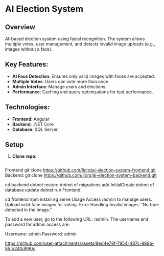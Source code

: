 # AI Election System

## Overview
AI-based election system using facial recognition. The system allows multiple votes, user management, and detects invalid image uploads (e.g., images without a face).

## Key Features:
- **AI Face Detection**: Ensures only valid images with faces are accepted.
- **Multiple Votes**: Users can vote more than once.
- **Admin Interface**: Manage users and elections.
- **Performance**: Caching and query optimizations for fast performance.

## Technologies:
- **Frontend**: Angular
- **Backend**: .NET Core
- **Database**: SQL Server

## Setup

1. **Clone repo**:
   ```bash
Frontend
   git clone https://github.com/liorq/ai-election-system-frontend.git
Backend:
    git clone https://github.com/liorq/ai-election-system-backend.git

cd backend
dotnet restore
dotnet ef migrations add InitialCreate
dotnet ef database update
dotnet run
Frontend:


cd frontend
npm install
ng serve
Usage
Access /admin to manage users.
Upload valid face images for voting.
Error Handling
Invalid images: "No face detected in the image."

To add a new user, go to the following URL: /admin. The username and password for admin access are:

Username: admin
Password: admin


https://github.com/user-attachments/assets/8ed4e78f-7954-487c-999a-85fa240d990c

